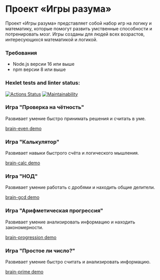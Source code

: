 # Проект «Игры разума»

Проект «Игры разума» представляет собой набор игр на логику и математику, которые помогут развить умственные способности и потренировать мозг. Игры созданы для людей всех возрастов, интересующихся математикой и логикой.

### Требования

- Node.js версии 16 или выше
- npm версии 8 или выше

### Hexlet tests and linter status:

[![Actions Status](https://github.com/nst12/frontend-project-44/actions/workflows/hexlet-check.yml/badge.svg)](https://github.com/nst12/frontend-project-44/actions)
[![Maintainability](https://api.codeclimate.com/v1/badges/9a27f32afa00f93f5b43/maintainability)](https://codeclimate.com/github/nst12/frontend-project-44/maintainability)

### Игра "Проверка на чётность"

Развивает умение быстро принимать решения и считать в уме.

[brain-even demo](https://asciinema.org/a/g9haU0JSVZGw4v9W359EzJt1C)

### Игра "Калькулятор"

Развивает навыки быстрого счёта и логического мышления.

[brain-calc demo](https://asciinema.org/a/oFrp04c6vtmJ6YSdorugkNlWc)

### Игра "НОД"

Развивает умение работать с дробями и находить общие делители.

[brain-gcd demo](https://asciinema.org/a/L8I5QeIg80imCPMTHnS4mwXvw)

### Игра "Арифметическая прогрессия"

Развивает умение анализировать информацию и находить закономерности.

[brain-progression demo](https://asciinema.org/a/nZjO48JfozKpDrj4NtigCq9Y9)

### Игра "Простое ли число?"

Развивает умение быстро считать и анализировать информацию.

[brain-prime demo](https://asciinema.org/a/PLEa3paEgTp2oIBNjfmEwVx2o)
